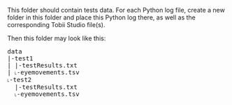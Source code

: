This folder should contain tests data. For each Python log file, create a new folder in this folder and place this Python log there, as well as the corresponding Tobii Studio file(s). 

Then this folder may look like this:
<pre>
data
|-test1
| |-testResults.txt
| ˪-eyemovements.tsv
˪-test2
  |-testResults.txt
  ˪-eyemovements.tsv
</pre>
